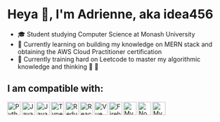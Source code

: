 # Heya 👋, I'm Adrienne, aka idea456
- 🎓 Student studying Computer Science at Monash University
- 🔭 Currently learning on building my knowledge on MERN stack and obtaining the AWS Cloud Practitioner certification
- 🌱 Currently training hard on Leetcode to master my algorithmic knowledge and thinking 💪 🧠 

## I am compatible with:
<img align="left" alt="Python" width="30px" height="30px" src="https://cdn.jsdelivr.net/npm/simple-icons@v3/icons/python.svg" />
<img align="left" alt="Java" width="30px" height="30px" src="https://cdn.jsdelivr.net/npm/simple-icons@v3/icons/java.svg" />
<img align="left" alt="Javascript" width="30px" height="30px" src="https://cdn.jsdelivr.net/npm/simple-icons@v3/icons/javascript.svg" />
<img align="left" alt="Typescript" width="30px" height="30px" src="https://cdn.jsdelivr.net/npm/simple-icons@v3/icons/typescript.svg" />
<img align="left" alt="Redux" width="30px" height="30px" src="https://cdn.jsdelivr.net/npm/simple-icons@v3/icons/redux.svg" />
<img align="left" alt="React" width="30px" height="30px" src="https://cdn.jsdelivr.net/npm/simple-icons@v3/icons/react.svg" />
<img align="left" alt="Vue" width="30px" height="30px" src="https://cdn.jsdelivr.net/npm/simple-icons@v3/icons/vue-dot-js.svg" />
<img align="left" alt="Firebase" width="30px" height="30px" src="https://cdn.jsdelivr.net/npm/simple-icons@v3/icons/firebase.svg" />
<img align="left" alt="MySQL" width="30px" height="30px" src="https://cdn.jsdelivr.net/npm/simple-icons@v3/icons/mysql.svg" />
<img align="left" alt="NodeJS" width="30px" height="30px" src="https://cdn.jsdelivr.net/npm/simple-icons@v3/icons/node-dot-js.svg" />
<img align="left" alt="MySQL" width="30px" height="30px" src="https://cdn.jsdelivr.net/npm/simple-icons@v3/icons/haskell.svg" />




